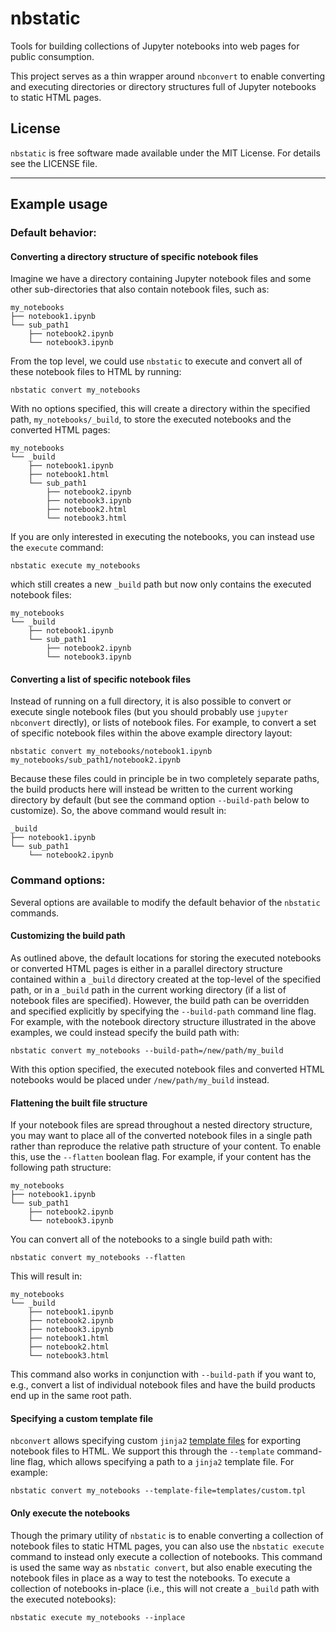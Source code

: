 # nbstatic

Tools for building collections of Jupyter notebooks into web pages for public
consumption.

This project serves as a thin wrapper around `nbconvert` to enable converting
and executing directories or directory structures full of Jupyter notebooks to
static HTML pages.

## License

`nbstatic` is free software made available under the MIT License. For details
see the LICENSE file.

--------

## Example usage

### Default behavior:

#### Converting a directory structure of specific notebook files

Imagine we have a directory containing Jupyter notebook files and some other
sub-directories that also contain notebook files, such as:

    my_notebooks
    ├── notebook1.ipynb
    └── sub_path1
        ├── notebook2.ipynb
        └── notebook3.ipynb

From the top level, we could use `nbstatic` to execute and convert all of these
notebook files to HTML by running:

    nbstatic convert my_notebooks

With no options specified, this will create a directory within the specified
path, `my_notebooks/_build`, to store the executed notebooks and the converted
HTML pages:

    my_notebooks
    └── _build
        ├── notebook1.ipynb
        ├── notebook1.html
        └── sub_path1
            ├── notebook2.ipynb
            ├── notebook3.ipynb
            ├── notebook2.html
            └── notebook3.html

If you are only interested in executing the notebooks, you can instead use the
`execute` command:

    nbstatic execute my_notebooks

which still creates a new `_build` path but now only contains the executed
notebook files:

    my_notebooks
    └── _build
        ├── notebook1.ipynb
        └── sub_path1
            ├── notebook2.ipynb
            └── notebook3.ipynb


#### Converting a list of specific notebook files

Instead of running on a full directory, it is also possible to convert or
execute single notebook files (but you should probably use `jupyter nbconvert`
directly), or lists of notebook files. For example, to convert a set of specific
notebook files within the above example directory layout:

    nbstatic convert my_notebooks/notebook1.ipynb my_notebooks/sub_path1/notebook2.ipynb

Because these files could in principle be in two completely separate paths, the
build products here will instead be written to the current working directory by
default (but see the command option `--build-path` below to customize). So, the
above command would result in:

    _build
    ├── notebook1.ipynb
    └── sub_path1
        └── notebook2.ipynb


### Command options:

Several options are available to modify the default behavior of the `nbstatic`
commands.

#### Customizing the build path

As outlined above, the default locations for storing the executed notebooks or
converted HTML pages is either in a parallel directory structure contained
within a `_build` directory created at the top-level of the specified path, or
in a `_build` path in the current working directory (if a list of notebook files
are specified). However, the build path can be overridden and specified
explicitly by specifying the `--build-path` command line flag. For example, with
the notebook directory structure illustrated in the above examples, we could
instead specify the build path with:

    nbstatic convert my_notebooks --build-path=/new/path/my_build

With this option specified, the executed notebook files and converted HTML
notebooks would be placed under `/new/path/my_build` instead.


#### Flattening the built file structure

If your notebook files are spread throughout a nested directory structure, you
may want to place all of the converted notebook files in a single path rather
than reproduce the relative path structure of your content. To enable this, use
the `--flatten` boolean flag. For example, if your content has the following
path structure:

    my_notebooks
    ├── notebook1.ipynb
    └── sub_path1
        ├── notebook2.ipynb
        └── notebook3.ipynb

You can convert all of the notebooks to a single build path with:

    nbstatic convert my_notebooks --flatten

This will result in:

    my_notebooks
    └── _build
        ├── notebook1.ipynb
        ├── notebook2.ipynb
        ├── notebook3.ipynb
        ├── notebook1.html
        ├── notebook2.html
        └── notebook3.html

This command also works in conjunction with `--build-path` if you want to, e.g.,
convert a list of individual notebook files and have the build products end up
in the same root path.


#### Specifying a custom template file

`nbconvert` allows specifying custom `jinja2` [template
files](https://nbconvert.readthedocs.io/en/latest/customizing.html) for
exporting notebook files to HTML. We support this through the `--template`
command-line flag, which allows specifying a path to a `jinja2` template file.
For example:

    nbstatic convert my_notebooks --template-file=templates/custom.tpl


#### Only execute the notebooks

Though the primary utility of `nbstatic` is to enable converting a collection of
notebook files to static HTML pages, you can also use the `nbstatic execute`
command to instead only execute a collection of notebooks. This command is used
the same way as `nbstatic convert`, but also enable executing the notebook files
in place as a way to test the notebooks. To execute a collection of notebooks
in-place (i.e., this will not create a `_build` path with the executed
notebooks):

    nbstatic execute my_notebooks --inplace
